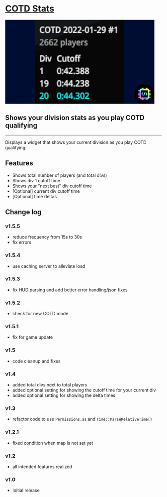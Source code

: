 # [COTD Stats](https://openplanet.dev/plugin/cotdstats)

![COTD Stats Image](./opfiles/COTD_Stats_Thumb.png)

## Shows your division stats as you play COTD qualifying

---

Displays a widget that shows your current division as you play COTD qualifying.

## Features
- Shows total number of players (and total divs)
- Shows div 1 cutoff time
- Shows your "next best" div cutoff time
- [Optional] current div cutoff time
- [Optional] time deltas

## Change log

### v1.5.5
- reduce frequency from 15s to 30s
- fix errors

### v1.5.4
- use caching server to alleviate load

### v1.5.3
- fix HUD parsing and add better error handling/json fixes

### v1.5.2
- check for new COTD mode

### v1.5.1
- fix for game update

### v1.5
- code cleanup and fixes

### v1.4
- added total divs next to total players
- added optional setting for showing the cutoff time for your current div
- added optional setting for showing the delta times

### v1.3
- refactor code to use `Permissions.as` and `Time::ParseRelativeTime()`

### v1.2.1
- fixed condition when map is not set yet

### v1.2
- all intended features realized 

### v1.0
- Initial release

